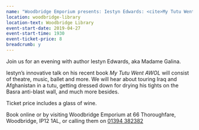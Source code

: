 ```yaml
---
name: "Woodbridge Emporium presents: Iestyn Edwards: <cite>My Tutu Went AWOL</cite>"
location: woodbridge-library
location-text: Woodbridge Library
event-start-date: 2019-04-27
event-start-time: 1930
event-ticket-price: 8
breadcrumb: y
---
```


Join us for an evening with author Iestyn Edwards, aka Madame Galina.

Iestyn’s innovative talk on his recent book <cite>My Tutu Went AWOL</cite> will consist of theatre, music, ballet and more. We will hear about touring Iraq and Afghanistan in a tutu, getting dressed down for drying his tights on the Basra anti-blast wall, and much more besides.

Ticket price includes a glass of wine.

Book online or by visiting Woodbridge Emporium at 66 Thoroughfare, Woodbridge, IP12 1AL, or calling them on [01394 382382](tel:01394382382)
